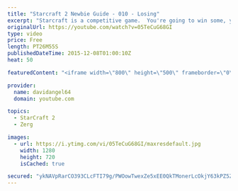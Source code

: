 ```yaml
---
title: "Starcraft 2 Newbie Guide - 010 - Losing"
excerpt: "Starcraft is a competitive game.  You're going to win some, you're going to lose some.  When you win a game, you feel good, and that's awesome.  But how do you react to losing a game?  How you react to losing in a competitive game like Starcraft 2 is an important consideration.  The biggest concept is"
originalUrl: https://youtube.com/watch?v=05TeCuG68GI
type: video
price: Free
length: PT26M55S
publishedDateTime: 2015-12-08T01:00:10Z
heat: 50

featuredContent: "<iframe width=\"800\" height=\"500\" frameborder=\"0\" src=\"https://www.youtube.com/embed/05TeCuG68GI\" allow=\"accelerometer; autoplay; encrypted-media; gyroscope; picture-in-picture\" allowfullscreen></iframe>"

provider:
  name: davidangel64
  domain: youtube.com

topics:
  - StarCraft 2
  - Zerg

images:
  - url: https://i.ytimg.com/vi/05TeCuG68GI/maxresdefault.jpg
    width: 1280
    height: 720
    isCached: true

secured: "ykNAVpRarCO393CLcFTI79g/PWOowTwexZe5xEE0QkTMonerLcOkjY63kPZ5ZNYr474atv3My/O7+rKNmGsjDOqETVnMsIPd+tn7S685WPhDKK0iuPLQe7vHoYMinYyXLxlyrfQAmURiq/55sz/pfzOUSqSu3ozFbbEVTuGCwhBYTs3BK/yM4uigJAez2Ra4mBENGXeLml17BrGVfvlM91r6lrkEspqGdGKe/800ka8vPpXhwlnJUhcL0CZF0UjfY5sk/zXFEQEiQUKj+8n1BvdXVx5XtBrEg5r4NhTTWh7hc8PKz9VYRKKL05z0ldZaqIPvE1hjix1a0kwJh04dm/8OHwM5OzLkrFEr5GGrxt47dAXzMIamczSx9rc7FV0U+3oYnv76dQO8ZeNDeD1N0RJBrvmknYUTlx+IqhQcIF8=;2EE3J1YuSDKfyF3fOXtl2A=="
---
```


